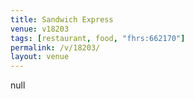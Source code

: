 ```yaml
---
title: Sandwich Express
venue: v18203
tags: [restaurant, food, "fhrs:662170"]
permalink: /v/18203/
layout: venue
---
```

null